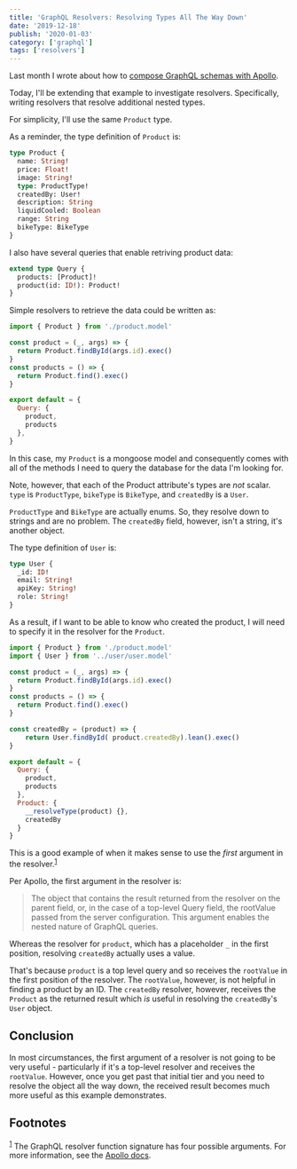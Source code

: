```yaml
---
title: 'GraphQL Resolvers: Resolving Types All The Way Down'
date: '2019-12-18'
publish: '2020-01-03'
category: ['graphql']
tags: ['resolvers']
---
```


Last month I wrote about how to [compose GraphQL schemas with Apollo](../../2019-12-16/apollo-graphql-composable-schemas).

Today, I'll be extending that example to investigate resolvers. Specifically, writing resolvers that resolve additional nested types.

For simplicity, I'll use the same `Product` type.

As a reminder, the type definition of `Product` is:

```graphql
type Product {
  name: String!
  price: Float!
  image: String!
  type: ProductType!
  createdBy: User!
  description: String
  liquidCooled: Boolean
  range: String
  bikeType: BikeType
}
```

I also have several queries that enable retriving product data:

```graphql
extend type Query {
  products: [Product]!
  product(id: ID!): Product!
}
```

Simple resolvers to retrieve the data could be written as:

```javascript
import { Product } from './product.model'

const product = (_, args) => {
  return Product.findById(args.id).exec()
}
const products = () => {
  return Product.find().exec()
}

export default = {
  Query: {
    product,
    products
  },
}
```

In this case, my `Product` is a mongoose model and consequently comes with all of the methods I need to query the database for the data I'm looking for.

Note, however, that each of the Product attribute's types are _not_ scalar. `type` is `ProductType`, `bikeType` is `BikeType`, and `createdBy` is a `User`.

`ProductType` and `BikeType` are actually enums. So, they resolve down to strings and are no problem. The `createdBy` field, however, isn't a string, it's another object.

The type definition of `User` is:

```graphql
type User {
  _id: ID!
  email: String!
  apiKey: String!
  role: String!
}
```

As a result, if I want to be able to know who created the product, I will need to specify it in the resolver for the `Product`.

```javascript
import { Product } from './product.model'
import { User } from '../user/user.model'

const product = (_, args) => {
  return Product.findById(args.id).exec()
}
const products = () => {
  return Product.find().exec()
}

const createdBy = (product) => {
    return User.findById( product.createdBy).lean().exec()
}

export default = {
  Query: {
    product,
    products
  },
  Product: {
    __resolveType(product) {},
    createdBy
  }
}
```

This is a good example of when it makes sense to use the _first_ argument in the resolver.<sup>[1](#footnotes)</sup><a id="fn1"></a>

Per Apollo, the first argument in the resolver is:

> The object that contains the result returned from the resolver on the parent field, or, in the case of a top-level Query field, the rootValue passed from the server configuration. This argument enables the nested nature of GraphQL queries.

Whereas the resolver for `product`, which has a placeholder `_` in the first position, resolving `createdBy` actually uses a value.

That's because `product` is a top level query and so receives the `rootValue` in the first position of the resolver. The `rootValue`, however, is not helpful in finding a product by an ID. The `createdBy` resolver, however, receives the `Product` as the returned result which _is_ useful in resolving the `createdBy`'s `User` object.

## Conclusion

In most circumstances, the first argument of a resolver is not going to be very useful - particularly if it's a top-level resolver and receives the `rootValue`. However, once you get past that initial tier and you need to resolve the object all the way down, the received result becomes much more useful as this example demonstrates.

## Footnotes

<sup>[1](#fn1)</sup> The GraphQL resolver function signature has four possible arguments. For more information, see the [Apollo docs](https://www.apollographql.com/docs/graphql-tools/resolvers/#resolver-function-signature).
